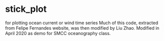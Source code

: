 # stick_plot
for plotting ocean current or wind time series
Much of this code, extracted from Felipe Fernandes website, was then modified by Liu Zhao.
Modified in April 2020 as demo for SMCC oceanography class.
